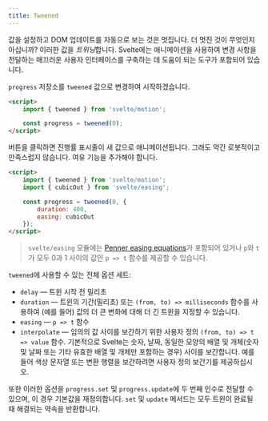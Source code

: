 ```yaml
---
title: Tweened
---
```


값을 설정하고 DOM 업데이트를 자동으로 보는 것은 멋집니다. 더 멋진 것이 무엇인지 아십니까? 이러한 값을 *트위닝*합니다. Svelte에는 애니메이션을 사용하여 변경 사항을 전달하는 매끄러운 사용자 인터페이스를 구축하는 데 도움이 되는 도구가 포함되어 있습니다.

`progress` 저장소를 `tweened` 값으로 변경하여 시작하겠습니다.

```html
<script>
	import { tweened } from 'svelte/motion';

	const progress = tweened(0);
</script>
```

버튼을 클릭하면 진행률 표시줄이 새 값으로 애니메이션됩니다. 그래도 약간 로봇적이고 만족스럽지 않습니다. 여유 기능을 추가해야 합니다.

```html
<script>
	import { tweened } from 'svelte/motion';
	import { cubicOut } from 'svelte/easing';

	const progress = tweened(0, {
		duration: 400,
		easing: cubicOut
	});
</script>
```

> `svelte/easing` 모듈에는 [Penner easing equations](https://web.archive.org/web/20190805215728/http://robertpenner.com/easing/)가 포함되어 있거나 `p`와 `t`가 모두 0과 1 사이의 값인 `p => t` 함수를 제공할 수 있습니다.

`tweened`에 사용할 수 있는 전체 옵션 세트:

* `delay` — 트윈 시작 전 밀리초
* `duration` — 트윈의 기간(밀리초) 또는 `(from, to) => milliseconds` 함수를 사용하여 (예를 들어) 값의 더 큰 변화에 대해 더 긴 트윈을 지정할 수 있습니다.
* `easing` — `p => t` 함수
* `interpolate` — 임의의 값 사이를 보간하기 위한 사용자 정의 `(from, to) => t => value` 함수. 기본적으로 Svelte는 숫자, 날짜, 동일한 모양의 배열 및 개체(숫자 및 날짜 또는 기타 유효한 배열 및 개체만 포함하는 경우) 사이를 보간합니다. 예를 들어 색상 문자열 또는 변환 행렬을 보간하려면 사용자 정의 보간기를 제공하십시오.

또한 이러한 옵션을 `progress.set` 및 `progress.update`에 두 번째 인수로 전달할 수 있으며, 이 경우 기본값을 재정의합니다. `set` 및 `update` 메서드는 모두 트윈이 완료될 때 해결되는 약속을 반환합니다.
